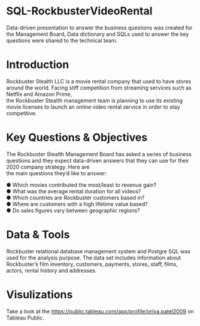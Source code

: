 # SQL-RockbusterVideoRental

Data-driven presentation to answer the business questions was created for the Management Board, Data dictionary and SQLs used to answer the key questions were shared to the technical team.

# Introduction

Rockbuster  Stealth  LLC  is  a  movie  rental  company  that  used  to  have  stores  around  the   world.   Facing  stiff  competition  from  streaming  services  such  as  Netflix  and  Amazon  Prime,   
the  Rockbuster  Stealth  management  team  is  planning  to  use  its  existing  movie  licenses  to   launch  an  online  video  rental  service  in  order  to  stay  competitive.

# Key Questions & Objectives

The  Rockbuster  Stealth  Management  Board  has  asked  a  series  of  business  questions  and   they  expect  data-driven  answers  that  they  can  use  for  their  2020   company  strategy.  Here  are   
the  main  questions  they’d  like  to  answer: 

● Which  movies  contributed  the  most/least  to  revenue  gain?     
● What  was  the  average  rental  duration  for  all  videos?   
● Which  countries  are  Rockbuster  customers  based  in?   
● Where  are  customers  with  a  high  lifetime  value  based?   
● Do  sales  figures  vary  between  geographic  regions? 

# Data & Tools

Rockbuster relational database management system and Postgre SQL was used for the analysis purpose. The data set includes information about Rockbuster’s film inventory, customers, payments, stores, staff, films, actors, rental history and addresses.

# Visulizations

Take a look at the https://public.tableau.com/app/profile/priya.patel2009 on Tableau Public.
